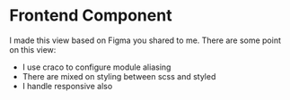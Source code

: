 # Frontend Component

I made this view based on Figma you shared to me. There are some point on this view:
  - I use craco to configure module aliasing
  - There are mixed on styling between scss and styled
  - I handle responsive also

